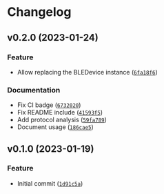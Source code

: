 # Changelog

<!--next-version-placeholder-->

## v0.2.0 (2023-01-24)
### Feature
* Allow replacing the BLEDevice instance ([`6fa18f6`](https://github.com/kroimon/skyrc-ble/commit/6fa18f6c799b986807a2138610155a1fba407452))

### Documentation
* Fix CI badge ([`6732020`](https://github.com/kroimon/skyrc-ble/commit/6732020b2732e963f979444671a5028a1cfc75d8))
* Fix README include ([`41593f5`](https://github.com/kroimon/skyrc-ble/commit/41593f56f52a57b73fc09d0d64836672442201db))
* Add protocol analysis ([`59fa789`](https://github.com/kroimon/skyrc-ble/commit/59fa789dc98b3fa981a7f4babe68b82b7db592ec))
* Document usage ([`186cae5`](https://github.com/kroimon/skyrc-ble/commit/186cae58744a6708b6812542bc41cf05a3b43101))

## v0.1.0 (2023-01-19)
### Feature
* Initial commit ([`1d91c5a`](https://github.com/kroimon/skyrc-ble/commit/1d91c5a3cab17631147c8cdde7a87057729645fe))

